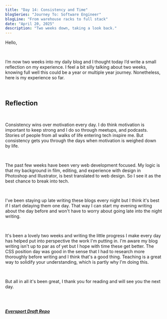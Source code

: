 ```yaml
---
title: "Day 14: Consistency and Time"
blogSeries: "Journey To: Software Engineer"
blogLine: "From warehouse racks to full stack"
date: "April 20, 2025"
description: "Two weeks down, taking a look back."
---
```


Hello,

<br>

I’m now two weeks into my daily blog and I thought today I’d write a small reflection on my experience. I feel a bit silly talking about two weeks, knowing full well this could be a year or multiple year journey. Nonetheless, here is my experience so far.

<br>

## Reflection

<br>

Consistency wins over motivation every day. I do think motivation is important to keep strong and I do so through meetups, and podcasts. Stories of people from all walks of life entering tech inspire me. But consistency gets you through the days when motivation is weighed down by life.

<br>

The past few weeks have been very web development focused. My logic is that my background in film, editing, and experience with design in Photoshop and Illustrator, is best translated to web design. So I see it as the best chance to break into tech.

<br>

I've been staying up late writing these blogs every night but I think it's best if I start delaying them one day. That way I can start my evening writing about the day before and won't have to worry about going late into the night writing.

<br>

It's been a lovely two weeks and writing the little progress I make every day has helped put into perspective the work I'm putting in. I'm aware my blog writing isn't up to par as of yet but I hope with time these get better. The CSS position day was good in the sense that I had to research more thoroughly before writing and I think that's a good thing. Teaching is a great way to solidify your understanding, which is partly why I'm doing this.

<br>

But all in all it's been great, I thank you for reading and will see you the next day.

<br>
<br>

**_[Eversport Draft Repo](https://github.com/scottyjoppy/eversports-draft)_**
